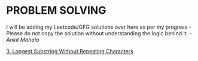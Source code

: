 # PROBLEM SOLVING
I will be adding my Leetcode/GFG solutions over here as per my progress - Please do not copy the solution without understanding the logic behind it.
*- Ankit Mahala*

[3. Longest Substring Without Repeating Characters](./3-Longest%20Substring%20Without%20Repeating%20Characters/)
